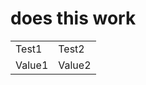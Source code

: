 <!DOCTYPE html>
<html lang="en">
 
<h1>does this work</h1>

<table>
 <tr>
  <td>Test1</td>
  <td>Test2</td>
 </tr>
 <tr>
  <td>Value1</td>
  <td>Value2</td>
 </tr>
</table>

</html>
